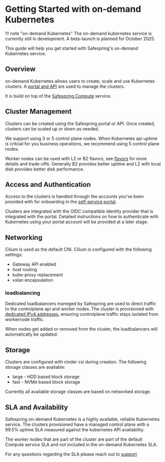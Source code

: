 # Getting Started with on-demand Kubernetes

!!! note "on-demand Kubernetes"
    The on-demand kubernetes service is currently still in development. A beta-launch is planned for October 2025.

This guide will help you get started with Safespring's on-demand Kubernetes service.

## Overview

on-demand Kubernetes allows users to create, scale and use Kubernetes clusters. A [portal and API](../../portal-api/getting-started) are used to manage the clusters.

It is build on top of the [Safespring Compute](../compute/getting-started.md) service.

## Cluster Management

Clusters can be created using the Safespring portal or API. Once created, clusters can be scaled up or down as needed.

We support using 3 or 5 control plane nodes. When Kubernetes api uptime is critcial for you business operations, we recommend using 5 control plane nodes.

Worker nodes can be used with L2 or B2 flavors, see [flavors](../../compute/flavors) for more details and trade-offs. Generally B2 provides better uptime and L2 with local disk provides better disk performance.

## Access and Authentication

Access to the clusters is handled through the accounts you've been provided with for onboarding in the [self-service portal](../../portal-api/getting-started).

Clusters are integrated with the OIDC compatible identity provider that is integrated with the portal. Detailed instructions on how to authenticate with Kubernetes using your portal account will be provided at a later stage.

## Networking

Cilium is used as the default CNI. Cilium is configured with the following settings:

* Gateway API enabled
* host routing
* kube-proxy replacement
* vxlan encapsulation

### loadbalancing

Dedicated loadbalancers maneged by Safespring are used to direct traffic to the controlplane api and worker nodes. The cluster is provisioned with [dedicated IPv4 addresses](../compute/loadbalancing.md), ensuring controlplane traffic stays isolated from workernode traffic.

When nodes get added or removed from the cluster, the loadbalancers will automatically be updated.

## Storage

Clusters are configured with cinder csi during creation. The following storage classes are available:

* large - HDD based block storage
* fast - NVMe based block storage

Currently all available storage classes are based on networked storage.

## SLA and Availability

Safespring on-demand Kubernetes is a highly available, reliable Kubernetes service.
The clusters provisioned have a managed control plane with a 99.5% uptime SLA measured against the kubernetes API availability.

The worker nodes that are part of the cluster are part of the default Compute service SLA and not included in the on-demand Kubernetes SLA.

For any questions regarding the SLA please reach out to [support](../../service/support)
